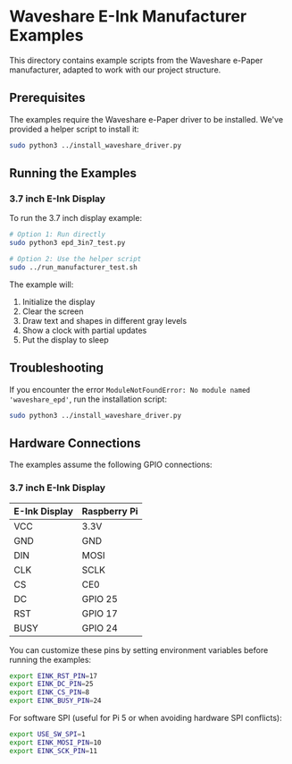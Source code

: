 # Waveshare E-Ink Manufacturer Examples

This directory contains example scripts from the Waveshare e-Paper manufacturer, adapted to work with our project structure.

## Prerequisites

The examples require the Waveshare e-Paper driver to be installed. We've provided a helper script to install it:

```bash
sudo python3 ../install_waveshare_driver.py
```

## Running the Examples

### 3.7 inch E-Ink Display

To run the 3.7 inch display example:

```bash
# Option 1: Run directly
sudo python3 epd_3in7_test.py

# Option 2: Use the helper script
sudo ../run_manufacturer_test.sh
```

The example will:
1. Initialize the display
2. Clear the screen
3. Draw text and shapes in different gray levels
4. Show a clock with partial updates
5. Put the display to sleep

## Troubleshooting

If you encounter the error `ModuleNotFoundError: No module named 'waveshare_epd'`, run the installation script:

```bash
sudo python3 ../install_waveshare_driver.py
```

## Hardware Connections

The examples assume the following GPIO connections:

### 3.7 inch E-Ink Display

| E-Ink Display | Raspberry Pi |
|---------------|--------------|
| VCC           | 3.3V         |
| GND           | GND          |
| DIN           | MOSI         |
| CLK           | SCLK         |
| CS            | CE0          |
| DC            | GPIO 25      |
| RST           | GPIO 17      |
| BUSY          | GPIO 24      |

You can customize these pins by setting environment variables before running the examples:

```bash
export EINK_RST_PIN=17
export EINK_DC_PIN=25
export EINK_CS_PIN=8
export EINK_BUSY_PIN=24
```

For software SPI (useful for Pi 5 or when avoiding hardware SPI conflicts):

```bash
export USE_SW_SPI=1
export EINK_MOSI_PIN=10
export EINK_SCK_PIN=11
``` 